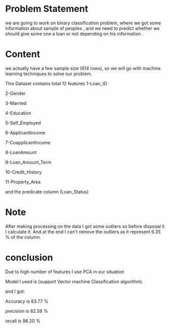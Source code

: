 # Problem Statement
we are going to work on binary classification problem, where we got some information about sample of peoples , and we need to predict whether we should give some one a loan or not depending on his information .

# Content
we actually have a few sample size (614 rows), so we will go with machine learning techniques to solve our problem.

This Dataset contains total 12 features
1-Loan_ID

2-Gender

3-Married

4-Education

5-Self_Employed

6-ApplicantIncome

7-CoapplicantIncome

8-LoanAmount

9-Loan_Amount_Term

10-Credit_History

11-Property_Area

and the predicate column (Loan_Status)

# Note
After making processing on the data I got some outliers so before disposal it I calculate it.
And at the end I can't remove the outliers as it represent 6.35 % of the column.

# conclusion
Due to high number of features I use PCA in our situation 

Model I used is (support Vector machine Classification algorithm).

and I got:

Accuracy is 83.77 %

precision is 82.58 %

recall is 98.20 %
